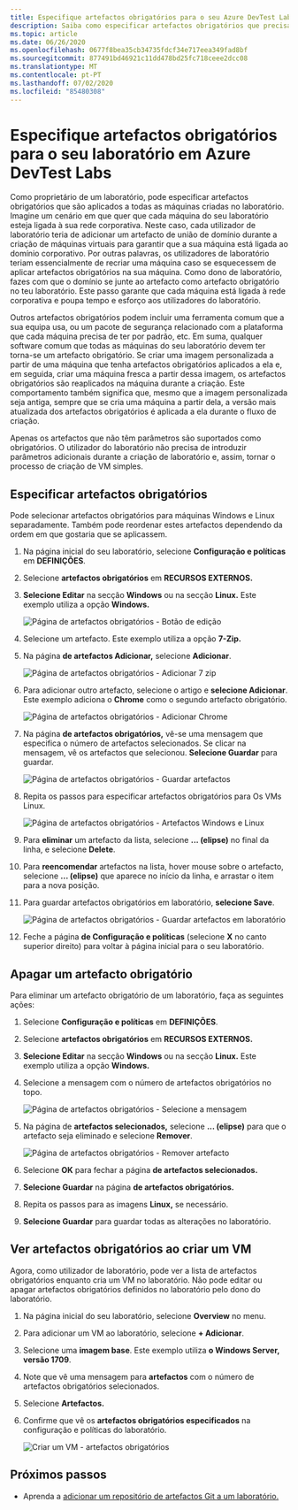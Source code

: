 ```yaml
---
title: Especifique artefactos obrigatórios para o seu Azure DevTest Labs Microsoft Docs
description: Saiba como especificar artefactos obrigatórios que precisam de ser instalados antes de instalar quaisquer artefactos selecionados pelo utilizador em máquinas virtuais (VMs) em laboratório.
ms.topic: article
ms.date: 06/26/2020
ms.openlocfilehash: 0677f8bea35cb34735fdcf34e717eea349fad8bf
ms.sourcegitcommit: 877491bd46921c11dd478bd25fc718ceee2dcc08
ms.translationtype: MT
ms.contentlocale: pt-PT
ms.lasthandoff: 07/02/2020
ms.locfileid: "85480308"
---
```

# <a name="specify-mandatory-artifacts-for-your-lab-in-azure-devtest-labs"></a>Especifique artefactos obrigatórios para o seu laboratório em Azure DevTest Labs
Como proprietário de um laboratório, pode especificar artefactos obrigatórios que são aplicados a todas as máquinas criadas no laboratório. Imagine um cenário em que quer que cada máquina do seu laboratório esteja ligada à sua rede corporativa. Neste caso, cada utilizador de laboratório teria de adicionar um artefacto de união de domínio durante a criação de máquinas virtuais para garantir que a sua máquina está ligada ao domínio corporativo. Por outras palavras, os utilizadores de laboratório teriam essencialmente de recriar uma máquina caso se esquecessem de aplicar artefactos obrigatórios na sua máquina. Como dono de laboratório, fazes com que o domínio se junte ao artefacto como artefacto obrigatório no teu laboratório. Este passo garante que cada máquina está ligada à rede corporativa e poupa tempo e esforço aos utilizadores do laboratório.
 
Outros artefactos obrigatórios podem incluir uma ferramenta comum que a sua equipa usa, ou um pacote de segurança relacionado com a plataforma que cada máquina precisa de ter por padrão, etc. Em suma, qualquer software comum que todas as máquinas do seu laboratório devem ter torna-se um artefacto obrigatório. Se criar uma imagem personalizada a partir de uma máquina que tenha artefactos obrigatórios aplicados a ela e, em seguida, criar uma máquina fresca a partir dessa imagem, os artefactos obrigatórios são reaplicados na máquina durante a criação. Este comportamento também significa que, mesmo que a imagem personalizada seja antiga, sempre que se cria uma máquina a partir dela, a versão mais atualizada dos artefactos obrigatórios é aplicada a ela durante o fluxo de criação. 
 
Apenas os artefactos que não têm parâmetros são suportados como obrigatórios. O utilizador do laboratório não precisa de introduzir parâmetros adicionais durante a criação de laboratório e, assim, tornar o processo de criação de VM simples. 

## <a name="specify-mandatory-artifacts"></a>Especificar artefactos obrigatórios
Pode selecionar artefactos obrigatórios para máquinas Windows e Linux separadamente. Também pode reordenar estes artefactos dependendo da ordem em que gostaria que se aplicassem. 

1. Na página inicial do seu laboratório, selecione **Configuração e políticas** em **DEFINIÇÕES**. 
3. Selecione **artefactos obrigatórios** em **RECURSOS EXTERNOS.** 
4. **Selecione Editar** na secção **Windows** ou na secção **Linux.** Este exemplo utiliza a opção **Windows.** 

    ![Página de artefactos obrigatórios - Botão de edição](media/devtest-lab-mandatory-artifacts/mandatory-artifacts-edit-button.png)
4. Selecione um artefacto. Este exemplo utiliza a opção **7-Zip.** 
5. Na página **de artefactos Adicionar,** selecione **Adicionar**. 

    ![Página de artefactos obrigatórios - Adicionar 7 zip](media/devtest-lab-mandatory-artifacts/add-seven-zip.png)
6. Para adicionar outro artefacto, selecione o artigo e **selecione Adicionar**. Este exemplo adiciona o **Chrome** como o segundo artefacto obrigatório.

    ![Página de artefactos obrigatórios - Adicionar Chrome](media/devtest-lab-mandatory-artifacts/add-chrome.png)
7. Na página **de artefactos obrigatórios,** vê-se uma mensagem que especifica o número de artefactos selecionados. Se clicar na mensagem, vê os artefactos que selecionou. **Selecione Guardar** para guardar. 

    ![Página de artefactos obrigatórios - Guardar artefactos](media/devtest-lab-mandatory-artifacts/save-artifacts.png)
8. Repita os passos para especificar artefactos obrigatórios para Os VMs Linux. 
    
    ![Página de artefactos obrigatórios - Artefactos Windows e Linux](media/devtest-lab-mandatory-artifacts/windows-linux-artifacts.png)
9. Para **eliminar** um artefacto da lista, selecione **... (elipse)** no final da linha, e selecione **Delete**. 
10. Para **reencomendar** artefactos na lista, hover mouse sobre o artefacto, selecione **... (elipse)** que aparece no início da linha, e arrastar o item para a nova posição. 
11. Para guardar artefactos obrigatórios em laboratório, **selecione Save**. 

    ![Página de artefactos obrigatórios - Guardar artefactos em laboratório](media/devtest-lab-mandatory-artifacts/save-to-lab.png)
12. Feche a página **de Configuração e políticas** (selecione **X** no canto superior direito) para voltar à página inicial para o seu laboratório.  

## <a name="delete-a-mandatory-artifact"></a>Apagar um artefacto obrigatório
Para eliminar um artefacto obrigatório de um laboratório, faça as seguintes ações: 

1. Selecione **Configuração e políticas** em **DEFINIÇÕES**. 
2. Selecione **artefactos obrigatórios** em **RECURSOS EXTERNOS.** 
3. **Selecione Editar** na secção **Windows** ou na secção **Linux.** Este exemplo utiliza a opção **Windows.** 
4. Selecione a mensagem com o número de artefactos obrigatórios no topo. 

    ![Página de artefactos obrigatórios - Selecione a mensagem](media/devtest-lab-mandatory-artifacts/select-message-artifacts.png)
5. Na página de **artefactos selecionados,** selecione **... (elipse)** para que o artefacto seja eliminado e selecione **Remover**. 
    
    ![Página de artefactos obrigatórios - Remover artefacto](media/devtest-lab-mandatory-artifacts/remove-artifact.png)
6. Selecione **OK** para fechar a página **de artefactos selecionados.** 
7. **Selecione Guardar** na página **de artefactos obrigatórios.**
8. Repita os passos para as imagens **Linux,** se necessário. 
9. **Selecione Guardar** para guardar todas as alterações no laboratório. 

## <a name="view-mandatory-artifacts-when-creating-a-vm"></a>Ver artefactos obrigatórios ao criar um VM
Agora, como utilizador de laboratório, pode ver a lista de artefactos obrigatórios enquanto cria um VM no laboratório. Não pode editar ou apagar artefactos obrigatórios definidos no laboratório pelo dono do laboratório.

1. Na página inicial do seu laboratório, selecione **Overview** no menu.
2. Para adicionar um VM ao laboratório, selecione **+ Adicionar**. 
3. Selecione uma **imagem base**. Este exemplo utiliza **o Windows Server, versão 1709**.
4. Note que vê uma mensagem para **artefactos** com o número de artefactos obrigatórios selecionados. 
5. Selecione **Artefactos.** 
6. Confirme que vê os **artefactos obrigatórios especificados** na configuração e políticas do laboratório. 

    ![Criar um VM - artefactos obrigatórios](media/devtest-lab-mandatory-artifacts/create-vm-artifacts.png)

## <a name="next-steps"></a>Próximos passos
* Aprenda a [adicionar um repositório de artefactos Git a um laboratório.](devtest-lab-add-artifact-repo.md)


